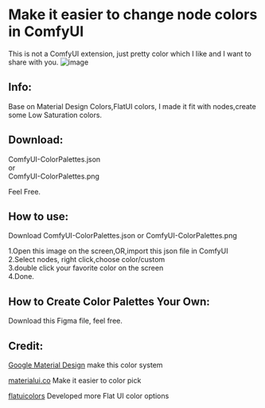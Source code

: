 # Make it easier to change node colors in ComfyUI
This is not a ComfyUI extension, just pretty color which I like and I want to share with you.
![image](https://github.com/meimeilook/ComfyUI-ColorPalettes/assets/preview.jpg)

## Info:
Base on Material Design Colors,FlatUI colors, I made it fit with nodes,create some Low Saturation colors.

## Download:
ComfyUI-ColorPalettes.json<br>
or<br>
ComfyUI-ColorPalettes.png<br>

Feel Free.

## How to use:
Download ComfyUI-ColorPalettes.json or ComfyUI-ColorPalettes.png

1.Open this image on the screen,OR,import this json file in ComfyUI<br>
2.Select nodes, right click,choose color/custom<br>
3.double click your favorite color on the screen<br>
4.Done.<br>

## How to Create Color Palettes Your Own: 
Download this Figma file, feel free.


## Credit:
[Google Material Design](https://m2.material.io/design/color/the-color-system.html) make this color system

[materialui.co](https://materialui.co/colors) Make it easier to color pick

[flatuicolors](https://flatuicolors.com/)  Developed more Flat UI color options